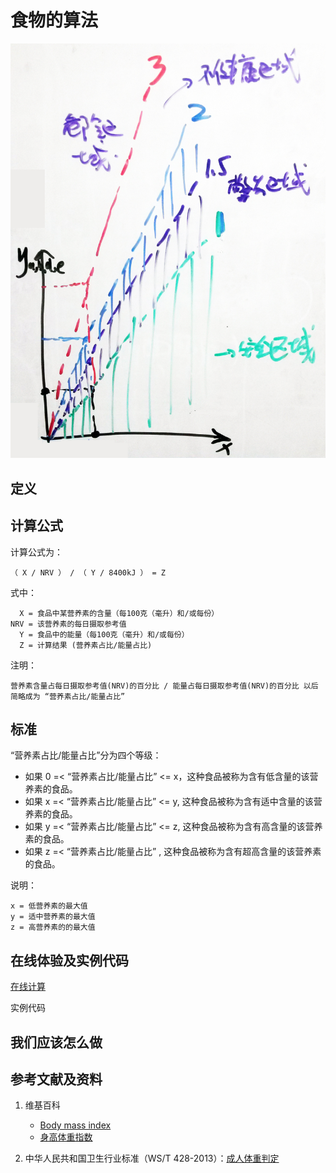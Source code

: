 # 食物的算法

![食品的算法](/images/食品的分析算法/食品的算法.jpg)

## 定义


## 计算公式

计算公式为： 

	（ X / NRV ） / （ Y / 8400kJ ） = Z

式中： 

	  X = 食品中某营养素的含量（每100克（毫升）和/或每份）	  
    NRV = 该营养素的每日摄取参考值
	  Y = 食品中的能量（每100克（毫升）和/或每份）
	  Z = 计算结果 (营养素占比/能量占比)

注明：

	营养素含量占每日摄取参考值(NRV)的百分比 / 能量占每日摄取参考值(NRV)的百分比 以后简略成为 “营养素占比/能量占比”	

## 标准

“营养素占比/能量占比”分为四个等级：

- 如果 0 =< “营养素占比/能量占比” <= x，这种食品被称为含有低含量的该营养素的食品。
- 如果 x =< “营养素占比/能量占比” <= y, 这种食品被称为含有适中含量的该营养素的食品。
- 如果 y =< “营养素占比/能量占比” <= z, 这种食品被称为含有高含量的该营养素的食品。
- 如果 z =< “营养素占比/能量占比” , 这种食品被称为含有超高含量的该营养素的食品。

说明：

	x = 低营养素的最大值
	y = 适中营养素的最大值
	z = 高营养素的的最大值


## 在线体验及实例代码

[在线计算](https://jsfiddle.net/quanbinn/f6y5jb8p/)

实例代码

## 我们应该怎么做

## 参考文献及资料

1. 维基百科
	- [Body mass index](https://en.wikipedia.org/wiki/Body_mass_index)
	- [身高体重指数](https://zh.wikipedia.org/wiki/%E8%BA%AB%E9%AB%98%E9%AB%94%E9%87%8D%E6%8C%87%E6%95%B8)

2. 中华人民共和国卫生行业标准（WS/T 428-2013）：[成人体重判定](http://www.moh.gov.cn/ewebeditor/uploadfile/2013/08/20130808135715967.pdf)


